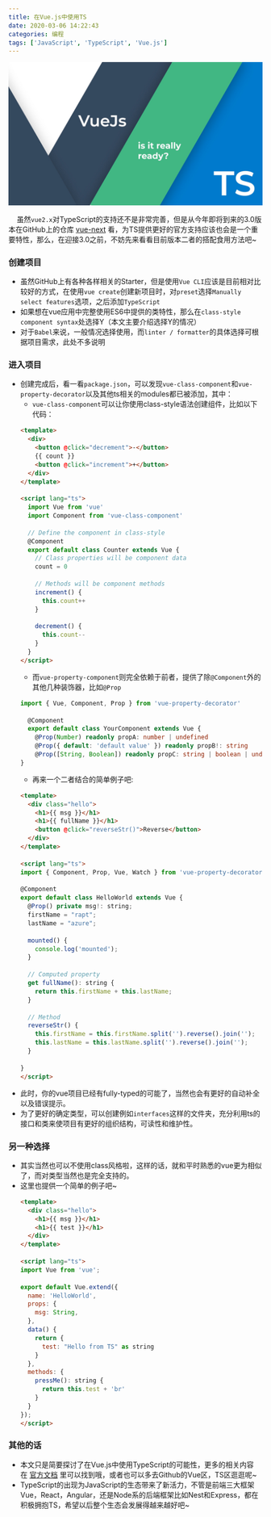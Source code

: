 ```yaml
---
title: 在Vue.js中使用TS
date: 2020-03-06 14:22:43
categories: 编程
tags: ['JavaScript', 'TypeScript', 'Vue.js']
---
```

<img src="vue-ts/demo.jpeg" width="950px">  

$\quad$虽然`vue2.x`对TypeScript的支持还不是非常完善，但是从今年即将到来的3.0版本在GitHub上的仓库&nbsp;[vue-next](https://github.com/vuejs/vue-next)&nbsp;看，为TS提供更好的官方支持应该也会是一个重要特性，那么，在迎接3.0之前，不妨先来看看目前版本二者的搭配食用方法吧~
<!--more-->

### 创建项目
- 虽然GitHub上有各种各样相关的Starter，但是使用`Vue CLI`应该是目前相对比较好的方式，在使用`vue create`创建新项目时，对`preset`选择`Manually select features`选项，之后添加`TypeScript`
- 如果想在vue应用中完整使用ES6中提供的类特性，那么在`class-style component syntax`处选择Y（本文主要介绍选择Y的情况）
- 对于`Babel`来说，一般情况选择使用，而`linter / formatter`的具体选择可根据项目需求，此处不多说明

### 进入项目
- 创建完成后，看一看`package.json`，可以发现`vue-class-component`和`vue-property-decorator`以及其他ts相关的modules都已被添加，其中：
  -  `vue-class-component`可以让你使用class-style语法创建组件，比如以下代码：
  ```html
  <template>
    <div>
      <button @click="decrement">-</button>
      {{ count }}
      <button @click="increment">+</button>
    </div>
  </template>

  <script lang="ts">
    import Vue from 'vue'
    import Component from 'vue-class-component'

    // Define the component in class-style
    @Component
    export default class Counter extends Vue {
      // Class properties will be component data
      count = 0

      // Methods will be component methods
      increment() {
        this.count++
      }

      decrement() {
        this.count--
      }
    }
  </script>
  ```
  - 而`vue-property-component`则完全依赖于前者，提供了除`@Component`外的其他几种装饰器，比如`@Prop`
  ```ts
  import { Vue, Component, Prop } from 'vue-property-decorator'

    @Component
    export default class YourComponent extends Vue {
      @Prop(Number) readonly propA: number | undefined
      @Prop({ default: 'default value' }) readonly propB!: string
      @Prop([String, Boolean]) readonly propC: string | boolean | undefined
  }
  ```
  - 再来一个二者结合的简单例子吧:
  ```html
  <template>
    <div class="hello">
      <h1>{{ msg }}</h1>
      <h1>{{ fullName }}</h1>
      <button @click="reverseStr()">Reverse</button>
    </div>
  </template>

  <script lang="ts">
  import { Component, Prop, Vue, Watch } from 'vue-property-decorator';

  @Component
  export default class HelloWorld extends Vue {
    @Prop() private msg!: string;
    firstName = "rapt";
    lastName = "azure";

    mounted() {
      console.log('mounted');
    }

    // Computed property
    get fullName(): string {
      return this.firstName + this.lastName;
    }

    // Method
    reverseStr() {
      this.firstName = this.firstName.split('').reverse().join('');
      this.lastName = this.lastName.split('').reverse().join('');
    }

  }
  </script>
  ```
- 此时，你的vue项目已经有fully-typed的可能了，当然也会有更好的自动补全以及错误提示。
- 为了更好的确定类型，可以创建例如`interfaces`这样的文件夹，充分利用ts的接口和类来使项目有更好的组织结构，可读性和维护性。

### 另一种选择
- 其实当然也可以不使用class风格啦，这样的话，就和平时熟悉的vue更为相似了，而对类型当然也是完全支持的。
- 这里也提供一个简单的例子吧~
  ```html
  <template>
    <div class="hello">
      <h1>{{ msg }}</h1>
      <h1>{{ test }}</h1>
    </div>
  </template>

  <script lang="ts">
  import Vue from 'vue';

  export default Vue.extend({
    name: 'HelloWorld',
    props: {
      msg: String,
    },
    data() {
      return {
        test: "Hello from TS" as string
      }
    },
    methods: {
      pressMe(): string {
        return this.test + 'br'
      }
    }
  });
  </script>
  ```

### 其他的话
- 本文只是简要探讨了在Vue.js中使用TypeScript的可能性，更多的相关内容在&nbsp;[官方文档](https://vuejs.org/v2/guide/typescript.html)&nbsp;里可以找到哦，或者也可以多去Github的Vue区，TS区逛逛呢~
- TypeScript的出现为JavaScript的生态带来了新活力，不管是前端三大框架Vue，React，Angular，还是Node系的后端框架比如Nest和Express，都在积极拥抱TS，希望以后整个生态会发展得越来越好吧~